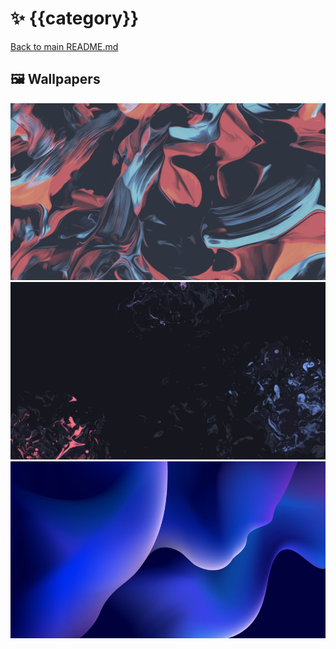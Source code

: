 # ✨ {{category}}

[Back to main README.md](../../)

## 🖼️ Wallpapers

![](001.jpg)
![](002.jpg)
![](003.jpg)
